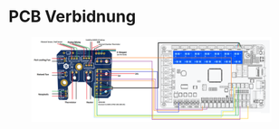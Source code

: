 # PCB Verbidnung

<figure><img src="../../../../.gitbook/assets/SB_PCB_Octopus.png" alt=""><figcaption></figcaption></figure>
